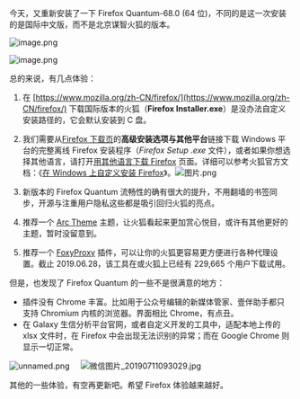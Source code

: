 今天，又重新安装了一下 Firefox Quantum-68.0 (64 位)，不同的是这一次安装的是国际中文版，而不是北京谋智火狐的版本。

![image.png](https://shub-1251708715.cos.ap-guangzhou.myqcloud.com/elog-cookbook-img/FmxBkEn7q8pnGgYHFEK1SLCiRmMX.png)

![image.png](https://shub-1251708715.cos.ap-guangzhou.myqcloud.com/elog-cookbook-img/FomqCPAjvVIdr00nr2l5bRPJ_f9i.png)

总的来说，有几点体验：

1. 在 [https://www.mozilla.org/zh-CN/firefox/](https://www.mozilla.org/zh-CN/firefox/) 下载国际版本的火狐（**Firefox Installer.exe**）是没办法自定义安装路径的，它会默认安装到 C 盘。

2. 我们需要从[Firefox 下载页](https://www.mozilla.org/firefox/new/?utm_medium=referral&utm_source=support.mozilla.org)的**高级安装选项与其他平台**链接下载 Windows 平台的完整离线 Firefox 安装程序（_Firefox Setup <version>.exe_ 文件），或者如果你想选择其他语言，请打开[用其他语言下载 Firefox](https://www.mozilla.org/firefox/all/) 页面。详细可以参考火狐官方文档：《[在 Windows 上自定义安装 Firefox](https://support.mozilla.org/zh-CN/kb/custom-installation-firefox-on-windows)》。![图片.png](https://shub-1251708715.cos.ap-guangzhou.myqcloud.com/elog-cookbook-img/FmrLWVQGz2M7BOx3ZA8B9_oA1JS3.png)

3. 新版本的 Firefox Quantum 流畅性的确有很大的提升，不用翻墙的书签同步，开源与注重用户隐私这些都是吸引回归火狐的亮点。

4. 推荐一个 [Arc Theme](https://addons.mozilla.org/zh-CN/firefox/addon/arc-theme-we/) 主题，让火狐看起来更加赏心悦目，或许有其他更好的主题，暂时没留意到。

5. 推荐一个 [FoxyProxy](https://addons.mozilla.org/zh-CN/firefox/addon/foxyproxy-standard/) 插件，可以让你的火狐更容易更方便进行各种代理设置。截止 2019.06.28，该工具在或火狐上已经有 229,665 个用户下载试用。

但是，也发现了 Firefox Quantum 的一些不是很满意的地方：

- 插件没有 Chrome 丰富。比如用于公众号编辑的新媒体管家、壹伴助手都只支持 Chromium 内核的浏览器。界面相比 Chrome，有点丑。
- 在 Galaxy 生信分析平台官网，或者自定义开发的工具中，适配本地上传的 xlsx 文件时，在 Firefox 中会出现无法识别的异常；而在 Google Chrome 则显示一切正常。

![unnamed.png](https://shub-1251708715.cos.ap-guangzhou.myqcloud.com/elog-cookbook-img/Ft4CTAOT26xjHm5uRzYdL_TeEvtu.png)     ![微信图片_20190711093029.jpg](https://shub-1251708715.cos.ap-guangzhou.myqcloud.com/elog-cookbook-img/FqIcAubPGXupXoVYVCcVnpxFCx2T.jpeg)

其他的一些体验，有空再更新吧。希望 Firefox 体验越来越好。
